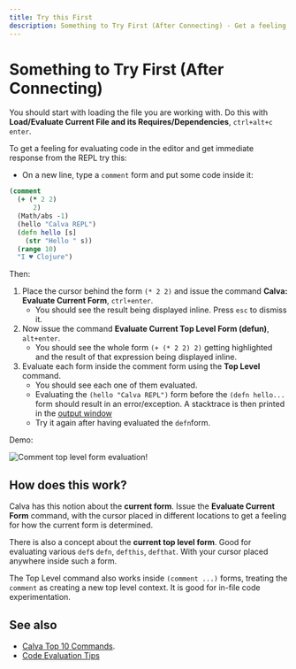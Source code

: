 ```yaml
---
title: Try this First
description: Something to Try First (After Connecting) - Get a feeling for evaluating code in the editor and get immediate response from the REPL
---
```


# Something to Try First (After Connecting)

You should start with loading the file you are working with. Do this with **Load/Evaluate Current File and its Requires/Dependencies**, `ctrl+alt+c enter`.

To get a feeling for evaluating code in the editor and get immediate response from the REPL try this:

* On a new line, type a `comment` form and put some code inside it:

```clojure
(comment
  (+ (* 2 2)
      2)
  (Math/abs -1)
  (hello "Calva REPL")
  (defn hello [s]
    (str "Hello " s))
  (range 10)
  "I ♥️ Clojure")
```

Then:

1. Place the cursor behind the form `(* 2 2)` and issue the command **Calva: Evaluate Current Form**, `ctrl+enter`.
    * You should see the result being displayed inline. Press `esc` to dismiss it.
1. Now issue the command **Evaluate Current Top Level Form (defun)**, `alt+enter`.
    * You should see the whole form `(+ (* 2 2) 2)` getting highlighted and the result of that expression being displayed inline.
1. Evaluate each form inside the comment form using the **Top Level** command.
    * You should see each one of them evaluated.
    * Evaluating the `(hello "Calva REPL")` form before the `(defn hello...` form should result in an error/exception. A stacktrace is then printed in the [output window](output.md)
    * Try it again after having evaluated the `defn`form.

Demo:

![Comment top level form evaluation!](images/howto/top-level-comment-eval.gif)

## How does this work?

Calva has this notion about the **current form**. Issue the **Evaluate Current Form** command, with the cursor placed in different locations to get a feeling for how the current form is determined.

There is also a concept about the **current top level form**. Good for evaluating  various `def`s `defn`, `defthis`, `defthat`. With your cursor placed anywhere inside such a form.

The Top Level command also works inside `(comment ...)` forms, treating the `comment` as creating a new top level context. It is good for in-file code experimentation.

## See also

* [Calva Top 10 Commands](commands-top10.md).
* [Code Evaluation Tips](evaluation.md)
